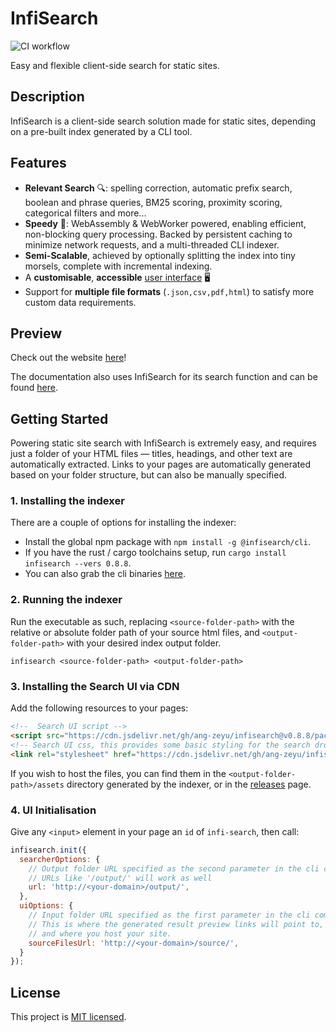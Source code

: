 # InfiSearch

![CI workflow](https://github.com/ang-zeyu/infisearch/actions/workflows/ci.yml/badge.svg)

Easy and flexible client-side search for static sites.

## Description

InfiSearch is a client-side search solution made for static sites, depending on a pre-built index generated by a CLI tool.

## Features

- **Relevant Search** 🔍: spelling correction, automatic prefix search, boolean and phrase queries, BM25 scoring, proximity scoring, categorical filters and more...
- **Speedy** 🏇: WebAssembly & WebWorker powered, enabling efficient, non-blocking query processing. Backed by persistent caching to minimize network requests, and a multi-threaded  CLI indexer.
- **Semi-Scalable**, achieved by optionally splitting the index into tiny morsels, complete with incremental indexing.
- A **customisable**, **accessible** [user interface](https://infi-search.com/infisearch/search_configuration_styling.html) 🖥️
- Support for **multiple file formats** (`.json,csv,pdf,html`) to satisfy more custom data requirements.

## Preview

Check out the website [here](https://infi-search.com)!

The documentation also uses InfiSearch for its search function and can be found [here](https://infi-search.com/infisearch/getting_started.html).

## Getting Started

Powering static site search with InfiSearch is extremely easy, and requires just a folder of your HTML files — titles, headings, and other text are automatically extracted. Links to your pages are automatically generated based on your folder structure, but can also be manually specified.

### 1. Installing the indexer

There are a couple of options for installing the indexer:
- Install the global npm package with `npm install -g @infisearch/cli`.
- If you have the rust / cargo toolchains setup, run `cargo install infisearch --vers 0.8.8`.
- You can also grab the cli binaries [here](https://github.com/ang-zeyu/infisearch/releases).

### 2. Running the indexer

Run the executable as such, replacing `<source-folder-path>` with the relative or absolute folder path of your source html files, and `<output-folder-path>` with your desired index output folder.

```
infisearch <source-folder-path> <output-folder-path>
```

### 3. Installing the Search UI via CDN

Add the following resources to your pages:

```html
<!--  Search UI script -->
<script src="https://cdn.jsdelivr.net/gh/ang-zeyu/infisearch@v0.8.8/packages/search-ui/dist/search-ui.ascii.bundle.js"></script>
<!-- Search UI css, this provides some basic styling for the search dropdown, and can be omitted if desired -->
<link rel="stylesheet" href="https://cdn.jsdelivr.net/gh/ang-zeyu/infisearch@v0.8.8/packages/search-ui/dist/search-ui-light.css" />
```

If you wish to host the files, you can find them in the `<output-folder-path>/assets` directory generated by the indexer, or in the [releases](https://github.com/ang-zeyu/infisearch/releases) page.

### 4. UI Initialisation

Give any `<input>` element in your page an `id` of `infi-search`, then call:

```js
infisearch.init({
  searcherOptions: {
    // Output folder URL specified as the second parameter in the cli command
    // URLs like '/output/' will work as well
    url: 'http://<your-domain>/output/',
  },
  uiOptions: {
    // Input folder URL specified as the first parameter in the cli command
    // This is where the generated result preview links will point to,
    // and where you host your site.
    sourceFilesUrl: 'http://<your-domain>/source/',
  }
});
```

## License

This project is [MIT licensed](./LICENSE.md).
